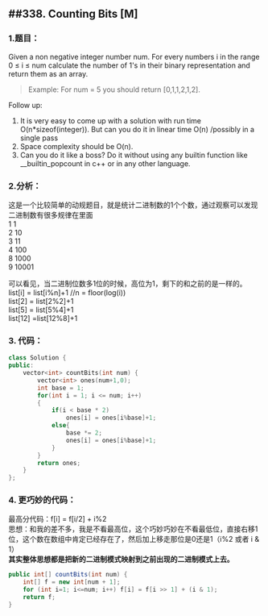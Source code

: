 ##338. Counting Bits [M]
---

### 1.题目：
Given a non negative integer number num. For every numbers i in the range 0 ≤ i ≤ num calculate the number of 1's in their binary representation and return them as an array.

>Example:
For num = 5 you should return [0,1,1,2,1,2].

Follow up:
1. It is very easy to come up with a solution with run time O(n*sizeof(integer)). But can you do it in linear time O(n) /possibly in a single pass
2. Space complexity should be O(n).
3. Can you do it like a boss? Do it without using any builtin function like __builtin_popcount in c++ or in any other language.


### 2.分析：
这是一个比较简单的动规题目，就是统计二进制数的1个个数，通过观察可以发现二进制数有很多规律在里面</br>
1   1</br>
2   10</br>
3   11</br>
4   100</br>
8       1000</br>
9       10001</br>


可以看见，当二进制位数多1位的时候，高位为1，剩下的和之前的是一样的。list[i] = list[i%n]+1  //n = floor(log(i))</br>
list[2] = list[2%2]+1</br>
list[5] = list[5%4]+1</br>
list[12] =list[12%8]+1</br>

### 3. 代码：
```c++
class Solution {
public:
    vector<int> countBits(int num) {
        vector<int> ones(num+1,0);
        int base = 1;
        for(int i = 1; i <= num; i++)
        {
            if(i < base * 2)
                ones[i] = ones[i%base]+1;
            else{
                base *= 2;
                ones[i] = ones[i%base]+1;
            }
        }
        return ones;
    }
};
```


### 4. 更巧妙的代码：
最高分代码：f[i] = f[i/2] + i%2</br>
思想：和我的差不多，我是不看最高位，这个巧妙巧妙在不看最低位，直接右移1位，这个数在数组中肯定已经存在了，然后加上移走那位是0还是1（i%2 或者 i & 1）</br>
**其实整体思想都是把新的二进制模式映射到之前出现的二进制模式上去。**
```java
public int[] countBits(int num) {
    int[] f = new int[num + 1];
    for (int i=1; i<=num; i++) f[i] = f[i >> 1] + (i & 1);
    return f;
}
```



